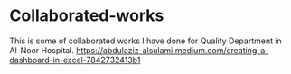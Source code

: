# Collaborated-works
This is some of collaborated works I have done for Quality Department in Al-Noor Hospital.
https://abdulaziz-alsulami.medium.com/creating-a-dashboard-in-excel-7842732413b1
